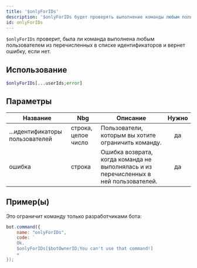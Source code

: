 ```yaml
---
title: '$onlyForIDs'
description: '$onlyForIDs будет проверять выполнение команды любым пользователем из перечисленных ID пользователя и возвращает ошибку, если нет.'
id: onlyForIDs
---
```


`$onlyForIDs` проверит, была ли команда выполнена любым пользователем из перечисленных в списке идентификаторов и вернет ошибку, если нет.

## Использование

```php
$onlyForIDs[...userIds;error]
```

## Параметры

| Название                        | Nbg                 | Описание                                                                              | Нужно |
| ------------------------------- | ------------------- | ------------------------------------------------------------------------------------- |:-----:|
| ...идентификаторы пользователей | строка, целое число | Пользователи, которым вы хотите ограничить команду.                                   |  да   |
| ошибка                          | строка              | Ошибка возврата, когда команда не выполнялась и из перечисленных в ней пользователей. |  да   |

## Пример(ы)

Это ограничит команду только разработчиками бота:

```javascript
bot.command({
    name: "onlyForIDs",
    code: `
    Ok.
    $onlyForIDs[$botOwnerID;You can't use that command!]
    «
});
```